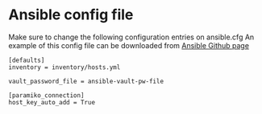 # Ansible config file

Make sure to change the following configuration entries on ansible.cfg
An example of this config file can be downloaded from [Ansible Github page](https://github.com/ansible/ansible/blob/devel/examples/ansible.cfg)

```test
[defaults]
inventory = inventory/hosts.yml

vault_password_file = ansible-vault-pw-file

[paramiko_connection]
host_key_auto_add = True
```
